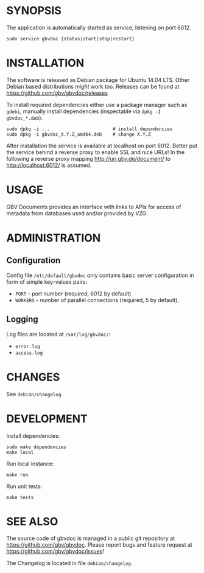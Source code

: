 # SYNOPSIS

The application is automatically started as service, listening on port 6012.

    sudo service gbvdoc {status|start|stop|restart}

# INSTALLATION

The software is released as Debian package for Ubuntu 14.04 LTS. Other Debian
based distributions *might* work too. Releases can be found at
<https://github.com/gbv/gbvdoc/releases>

To install required dependencies either use a package manager such as `gdebi`,
manually install dependencies (inspectable via `dpkg -I gbvdoc_*.deb`):

    sudo dpkg -i ...                       # install dependencies
    sudo dpkg -i gbvdoc_X.Y.Z_amd64.deb    # change X.Y.Z

After installation the service is available at localhost on port 6012. Better
put the service behind a reverse proxy to enable SSL and nice URLs! In the
following a reverse proxy mapping <http://uri.gbv.de/document/> to
<http://localhost:6012/> is assumed.

# USAGE

GBV Documents provides an interface with links to APIs for access of
metadata from databases used and/or provided by VZG.

# ADMINISTRATION

## Configuration

Config file `/etc/default/gbvdoc` only contains basic server configuration
in form of simple key-values pairs:

* `PORT`    - port number (required, 6012 by default)
* `WORKERS` - number of parallel connections (required, 5 by default).

## Logging

Log files are located at `/var/log/gbvdoc/`:

* `error.log`
* `access.log`

# CHANGES

See `debian/changelog`.

# DEVELOPMENT

Install dependencies:

    sudo make dependencies
    make local

Run local instance:

    make run

Run unit tests:

    make tests

# SEE ALSO

The source code of gbvdoc is managed in a public git repository at
<https://github.com/gbv/gbvdoc>. Please report bugs and feature request at
<https://github.com/gbv/gbvdoc/issues>!

The Changelog is located in file `debian/changelog`.
